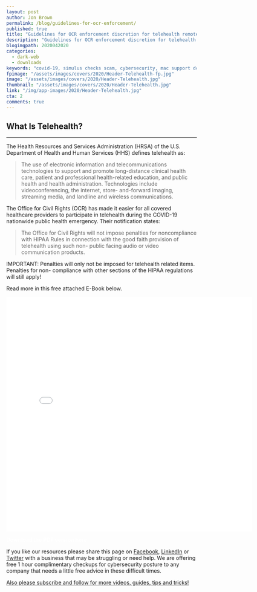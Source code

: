 ```yaml
---
layout: post
author: Jon Brown
permalink: /blog/guidelines-for-ocr-enforcement/
published: true
title: "Guidelines for OCR enforcement discretion for telehealth remote communications"
description: "Guidelines for OCR enforcement discretion for telehealth remote communications"
blogimgpath: 2020042020
categories:
  - dark-web
  - downloads
keywords: "covid-19, simulus checks scam, cybersecurity, mac support dc"
fpimage: "/assets/images/covers/2020/Header-Telehealth-fp.jpg"
image: "/assets/images/covers/2020/Header-Telehealth.jpg"
thumbnail: "/assets/images/covers/2020/Header-Telehealth.jpg"
link: "/img/app-images/2020/Header-Telehealth.jpg"
cta: 2
comments: true
---
```

## What Is Telehealth?
---
The Health Resources and Services Administration (HRSA) of the U.S.  Department of Health and Human Services (HHS) defines telehealth as:

> The use of electronic information and telecommunications  technologies to support and promote long-distance clinical  health care, patient and professional health-related  education, and public health and health administration. Technologies include videoconferencing, the internet, store-  and-forward imaging, streaming media, and landline and  wireless communications.

The Office for Civil Rights (OCR)  has made it easier for all  covered healthcare providers to  participate in telehealth during  the COVID-19 nationwide public  health emergency. Their  notification states:

> The Office for Civil Rights  will not impose penalties for  noncompliance with HIPAA  Rules in connection with the  good faith provision of  telehealth using such non-  public facing audio or video  communication products.

IMPORTANT: Penalties will only  not be imposed for telehealth  related items. Penalties for non-  compliance with other sections  of the HIPAA regulations will  still apply!

Read more in this free attached E-Book below. 

<embed src="{{site.site_cdn_}}/assets/img/attachments/Guidelines-for-OCR-Enforcement-Discretion-for-Telehealth-Remote-Communications.pdf" width="650" height="620" type='application/pdf' class="d-none d-sm-block mb-10" />

<a href="https://drive.google.com/file/d/1hpWNsDYyFx-Byv-aBPzPaz3q5OKbFH2E/view?usp=sharing" class="btn btn-primary d-block w-100 lead" style="color: white !important; font-weight: bold !important; text-decoration: none !important;">Download the PDF version here. </a>

If you like our resources please share this page on [Facebook](https://www.facebook.com/grovetechnologies), [LinkedIn](https://www.linkedin.com/company/grove-tech) or [Twitter](https://twitter.com/thegrovetech) with a business that may be struggling or need help. We are offering free 1 hour complimentary checkups for cybersecurity posture to any company that needs a little free advice in these difficult times. 

[Also please subscribe and follow for more videos, guides, tips and tricks!](https://www.youtube.com/watch?v=kfp0pfG6OdY&list=PLSklzLKTmHD4OjPxSIfO-CYLc5emDpngo)


